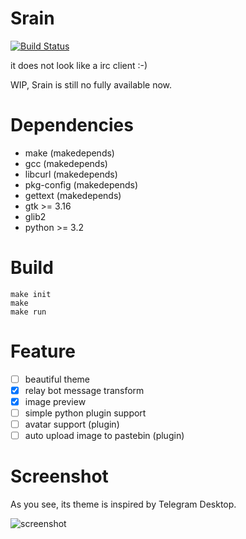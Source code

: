 Srain
=====
[![Build Status](https://travis-ci.org/LastAvenger/srain.svg?branch=master)](https://travis-ci.org/LastAvenger/srain)

it does not look like a irc client :-)

WIP, Srain is still no fully available now.

# Dependencies
* make          (makedepends)
* gcc           (makedepends)
* libcurl       (makedepends)
* pkg-config    (makedepends)
* gettext       (makedepends)
* gtk >= 3.16
* glib2
* python >= 3.2

# Build

    make init
    make
    make run

# Feature
- [ ] beautiful theme
- [x] relay bot message transform
- [x] image preview
- [ ] simple python plugin support
- [ ] avatar support (plugin)
- [ ] auto upload image to pastebin (plugin)

# Screenshot

As you see, its theme is inspired by Telegram Desktop.

![screenshot](https://img.vim-cn.com/b7/98ca0aa65ac25de6ca43e0af81301db494c6f2.png)
